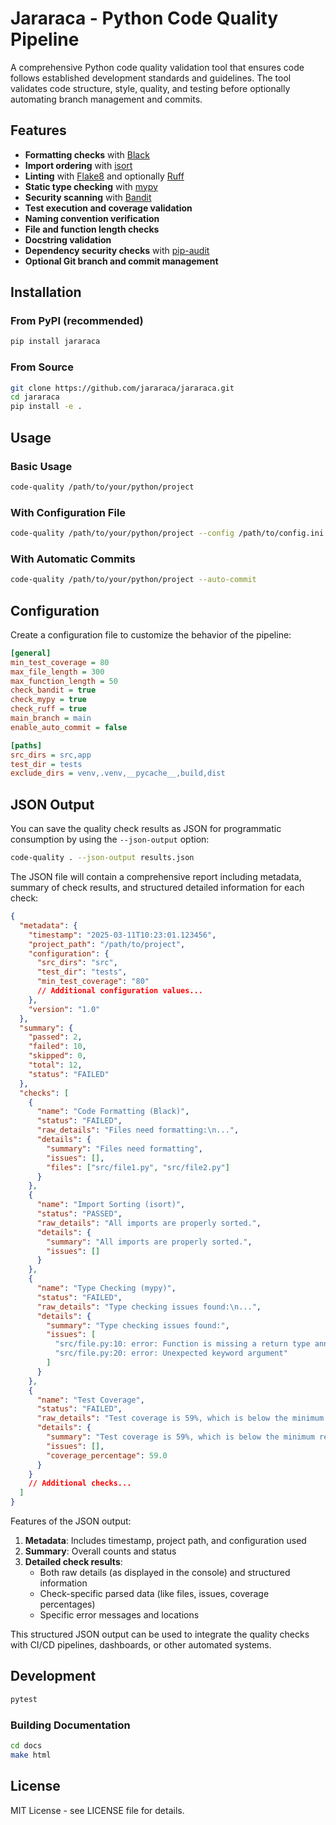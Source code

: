 # Jararaca - Python Code Quality Pipeline

A comprehensive Python code quality validation tool that ensures code follows established development standards and guidelines. The tool validates code structure, style, quality, and testing before optionally automating branch management and commits.

## Features

- **Formatting checks** with [Black](https://github.com/psf/black)
- **Import ordering** with [isort](https://github.com/PyCQA/isort)
- **Linting** with [Flake8](https://github.com/PyCQA/flake8) and optionally [Ruff](https://github.com/charliermarsh/ruff)
- **Static type checking** with [mypy](https://github.com/python/mypy)
- **Security scanning** with [Bandit](https://github.com/PyCQA/bandit)
- **Test execution and coverage validation**
- **Naming convention verification**
- **File and function length checks**
- **Docstring validation**
- **Dependency security checks** with [pip-audit](https://github.com/pypa/pip-audit)
- **Optional Git branch and commit management**

## Installation

### From PyPI (recommended)

```bash
pip install jararaca
```

### From Source

```bash
git clone https://github.com/jararaca/jararaca.git
cd jararaca
pip install -e .
```

## Usage

### Basic Usage

```bash
code-quality /path/to/your/python/project
```

### With Configuration File

```bash
code-quality /path/to/your/python/project --config /path/to/config.ini
```

### With Automatic Commits

```bash
code-quality /path/to/your/python/project --auto-commit
```

## Configuration

Create a configuration file to customize the behavior of the pipeline:

```ini
[general]
min_test_coverage = 80
max_file_length = 300
max_function_length = 50
check_bandit = true
check_mypy = true
check_ruff = true
main_branch = main
enable_auto_commit = false

[paths]
src_dirs = src,app
test_dir = tests
exclude_dirs = venv,.venv,__pycache__,build,dist
```

## JSON Output

You can save the quality check results as JSON for programmatic consumption by using the `--json-output` option:

```bash
code-quality . --json-output results.json
```

The JSON file will contain a comprehensive report including metadata, summary of check results, and structured detailed information for each check:

```json
{
  "metadata": {
    "timestamp": "2025-03-11T10:23:01.123456",
    "project_path": "/path/to/project",
    "configuration": {
      "src_dirs": "src",
      "test_dir": "tests",
      "min_test_coverage": "80"
      // Additional configuration values...
    },
    "version": "1.0"
  },
  "summary": {
    "passed": 2,
    "failed": 10,
    "skipped": 0,
    "total": 12,
    "status": "FAILED"
  },
  "checks": [
    {
      "name": "Code Formatting (Black)",
      "status": "FAILED",
      "raw_details": "Files need formatting:\n...",
      "details": {
        "summary": "Files need formatting",
        "issues": [],
        "files": ["src/file1.py", "src/file2.py"]
      }
    },
    {
      "name": "Import Sorting (isort)",
      "status": "PASSED",
      "raw_details": "All imports are properly sorted.",
      "details": {
        "summary": "All imports are properly sorted.",
        "issues": []
      }
    },
    {
      "name": "Type Checking (mypy)",
      "status": "FAILED",
      "raw_details": "Type checking issues found:\n...",
      "details": {
        "summary": "Type checking issues found:",
        "issues": [
          "src/file.py:10: error: Function is missing a return type annotation",
          "src/file.py:20: error: Unexpected keyword argument"
        ]
      }
    },
    {
      "name": "Test Coverage",
      "status": "FAILED",
      "raw_details": "Test coverage is 59%, which is below the minimum requirement of 80%.",
      "details": {
        "summary": "Test coverage is 59%, which is below the minimum requirement of 80%.",
        "issues": [],
        "coverage_percentage": 59.0
      }
    }
    // Additional checks...
  ]
}
```

Features of the JSON output:

1. **Metadata**: Includes timestamp, project path, and configuration used
2. **Summary**: Overall counts and status
3. **Detailed check results**:
   - Both raw details (as displayed in the console) and structured information
   - Check-specific parsed data (like files, issues, coverage percentages)
   - Specific error messages and locations

This structured JSON output can be used to integrate the quality checks with CI/CD pipelines, dashboards, or other automated systems.

## Development

```bash
pytest
```

### Building Documentation

```bash
cd docs
make html
```

## License

MIT License - see LICENSE file for details. 